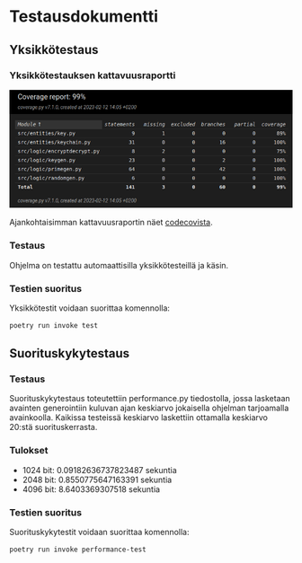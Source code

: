 # Testausdokumentti

## Yksikkötestaus

### Yksikkötestauksen kattavuusraportti

![kattavuus](./kuvat/kattavuus.png)

Ajankohtaisimman kattavuusraportin näet [codecovista](https://app.codecov.io/gh/katajak/tiralabra).

### Testaus

Ohjelma on testattu automaattisilla yksikkötesteillä ja käsin.

### Testien suoritus

Yksikkötestit voidaan suorittaa komennolla:

```bash
poetry run invoke test
```

## Suorituskykytestaus

### Testaus

Suorituskykytestaus toteutettiin performance.py tiedostolla, jossa lasketaan avainten generointiin kuluvan ajan keskiarvo jokaisella ohjelman tarjoamalla avainkoolla. Kaikissa testeissä keskiarvo laskettiin ottamalla keskiarvo 20:stä suorituskerrasta.

### Tulokset

- 1024 bit: 0.09182636737823487 sekuntia
- 2048 bit: 0.8550775647163391 sekuntia
- 4096 bit: 8.6403369307518 sekuntia

### Testien suoritus

Suorituskykytestit voidaan suorittaa komennolla:

```bash
poetry run invoke performance-test
```
